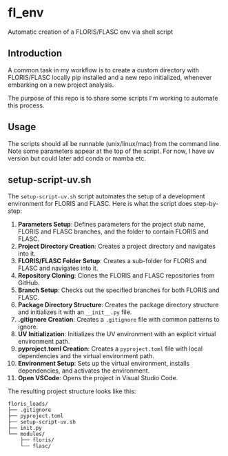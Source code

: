# fl_env
Automatic creation of a FLORIS/FLASC env via shell script

## Introduction

A common task in my workflow is to create a custom directory with FLORIS/FLASC locally pip installed and a new repo initialized, whenever embarking on a new project analysis.

The purpose of this repo is to share some scripts I'm working to automate this process.

## Usage

The scripts should all be runnable (unix/linux/mac) from the command line. Note some parameters appear at the top of the script. For now, I have uv version but could later add conda or mamba etc.

## setup-script-uv.sh

The `setup-script-uv.sh` script automates the setup of a development environment for FLORIS and FLASC. Here is what the script does step-by-step:

1. **Parameters Setup**: Defines parameters for the project stub name, FLORIS and FLASC branches, and the folder to contain FLORIS and FLASC.
2. **Project Directory Creation**: Creates a project directory and navigates into it.
3. **FLORIS/FLASC Folder Setup**: Creates a sub-folder for FLORIS and FLASC and navigates into it.
4. **Repository Cloning**: Clones the FLORIS and FLASC repositories from GitHub.
5. **Branch Setup**: Checks out the specified branches for both FLORIS and FLASC.
6. **Package Directory Structure**: Creates the package directory structure and initializes it with an `__init__.py` file.
7. **.gitignore Creation**: Creates a `.gitignore` file with common patterns to ignore.
8. **UV Initialization**: Initializes the UV environment with an explicit virtual environment path.
9. **pyproject.toml Creation**: Creates a `pyproject.toml` file with local dependencies and the virtual environment path.
10. **Environment Setup**: Sets up the virtual environment, installs dependencies, and activates the environment.
11. **Open VSCode**: Opens the project in Visual Studio Code.

The resulting project structure looks like this:

```
floris_loads/
├── .gitignore
├── pyproject.toml
├── setup-script-uv.sh
├── init.py
└── modules/
    ├── floris/
    └── flasc/
```